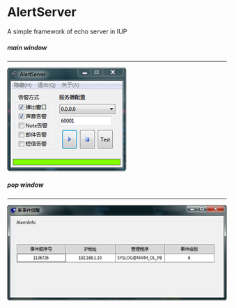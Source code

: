 # AlertServer
A simple framework of echo server in IUP

##### main window
---
![image](https://github.com/ms2008/AlertServer/raw/master/screenshot_main.png)
##### pop window
---
![image](https://github.com/ms2008/AlertServer/raw/master/screenshot_pop.png)